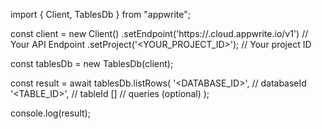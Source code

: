 import { Client, TablesDb } from "appwrite";

const client = new Client()
    .setEndpoint('https://<REGION>.cloud.appwrite.io/v1') // Your API Endpoint
    .setProject('<YOUR_PROJECT_ID>'); // Your project ID

const tablesDb = new TablesDb(client);

const result = await tablesDb.listRows(
    '<DATABASE_ID>', // databaseId
    '<TABLE_ID>', // tableId
    [] // queries (optional)
);

console.log(result);
